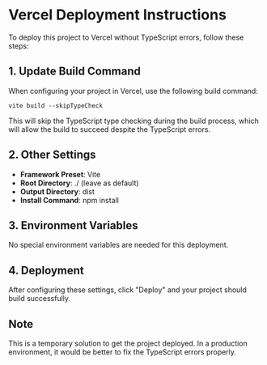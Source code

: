 # Vercel Deployment Instructions

To deploy this project to Vercel without TypeScript errors, follow these steps:

## 1. Update Build Command

When configuring your project in Vercel, use the following build command:

```
vite build --skipTypeCheck
```

This will skip the TypeScript type checking during the build process, which will allow the build to succeed despite the TypeScript errors.

## 2. Other Settings

- **Framework Preset**: Vite
- **Root Directory**: ./ (leave as default)
- **Output Directory**: dist
- **Install Command**: npm install

## 3. Environment Variables

No special environment variables are needed for this deployment.

## 4. Deployment

After configuring these settings, click "Deploy" and your project should build successfully.

## Note

This is a temporary solution to get the project deployed. In a production environment, it would be better to fix the TypeScript errors properly.
